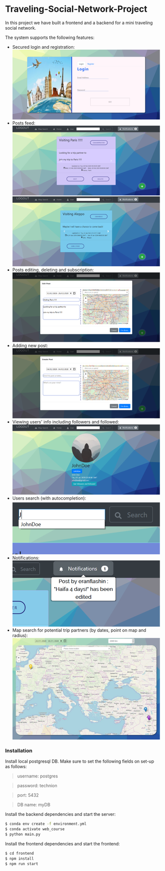 # Traveling-Social-Network-Project

In this project we have built a frontend and a backend for a mini traveling social network.

The system supports the following features:
  
  - Secured login and registration:
 ![Alt text](/demo_images/login.png?raw=true "Login Page")
  - Posts feed:
 ![Alt text](/demo_images/postfeed1.png?raw=true "Posts Feed 1")
 ![Alt text](/demo_images/postfeed2.png?raw=true "Posts Feed 2")
  - Posts editing, deleting and subscription:
 ![Alt text](/demo_images/editpost.png?raw=true "Posts Editing")
  - Adding new post:
 ![Alt text](/demo_images/createpost.png?raw=true "New Post")
  - Viewing users' info including followers and followed:
 ![Alt text](/demo_images/userInfo.png?raw=true "Users info")
  - Users search (with autocompletion):<br/>
 ![Alt text](/demo_images/userSearch.png?raw=true "Users search")
  - Notifications: <br/>
 ![Alt text](/demo_images/notifications.png?raw=true "Notifications")
  - Map search for potential trip partners (by dates, point on map and radius):
 ![Alt text](/demo_images/mapSearch.png?raw=true "Map Search")


  ### Installation
    
  Install local postgresql DB. Make sure to set the following fields on set-up as follows:
  
  > username: postgres
  
  > password: technion
  
  > port: 5432
  
  > DB name: myDB
  
  Install the backend dependencies and start the server:
  
```sh
$ conda env create -f environment.yml
$ conda activate web_course
$ python main.py
```
  
  Install the frontend dependencies and start the frontend:

```sh
$ cd frontend
$ npm install 
$ npm run start
```
